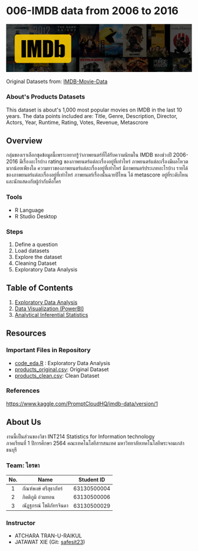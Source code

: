 # 006-IMDB data from 2006 to 2016

![image](./images/imdb.png)

Original Datasets from: [IMDB-Movie-Data](./IMDB-Movie-Data.csv)

### About's Products Datasets

This dataset is about's 1,000 most popular movies on IMDB in the last 10 years. The data points included are: Title, Genre, Description, Director, Actors, Year, Runtime, Rating, Votes, Revenue, Metascrore

## Overview

กลุ่มของเราเลือกชุดข้อมูลนี้เพราะอยากรู้ว่าภาพยนตร์ที่ได้รับความนิยมใน IMDB ของช่วงปี 2006-2016 มีเรื่องอะไรบ้าง rating ของภาพยนตร์แต่ละเรื่องอยู่ที่เท่าไหร่ ภาพยนตร์แต่ละเรื่องมีผลโหวตมากน้อยเพียงใด ความยาวของภาพยนตร์แต่ละเรื่องอยู่ที่เท่าไหร่ มีภาพยนตร์ประเภทอะไรบ้าง รายได้ของภาพยนตร์แต่ละเรื่องอยู่ที่เท่าไหร่ ภาพยนตร์เรื่องนั้นฉายปีไหน ได้ metascore อยู่ที่ระดับไหน และนักแสดงกับผู้กำกับคือใคร

### Tools

- R Language
- R Studio Desktop

### Steps

1. Define a question <br/>
2. Load datasets <br/>
3. Explore the dataset <br/>
4. Cleaning Dataset <br/>
5. Exploratory Data Analysis

## Table of Contents

1. [Exploratory Data Analysis](./IMDB-Movie-Data.md)
2. [Data Visualization (PowerBI)](https://app.powerbi.com/view?r=eyJrIjoiMDIxOGY5MmUtY2Y2NC00N2YzLTk4OTktYWNhZjYxM2U5ZDc1IiwidCI6IjZmNDQzMmRjLTIwZDItNDQxZC1iMWRiLWFjMzM4MGJhNjMzZCIsImMiOjEwfQ%3D%3D)
3. [Analytical Inferential Statistics](./Hypothesis-Testing.md)

## Resources

### Important Files in Repository

- [code_eda.R](./code_eda.R) : Exploratory Data Analysis
- [products_original.csv](./products_original.csv): Original Dataset
- [products_clean.csv](./products_original.csv): Clean Dataset

### References

https://www.kaggle.com/PromptCloudHQ/imdb-data/version/1

## About Us

งานนี้เป็นส่วนของวิชา INT214 Statistics for Information technology <br/> ภาคเรียนที่ 1 ปีการศึกษา 2564 คณะเทคโนโลยีสารสนเทศ มหาวิทยาลัยเทคโนโลยีพระจอมเกล้าธนบุรี

### Team: ไอรดา


|No.| Name                   | Student ID     |
|:-:| ---------------------- | -------------- |
| 1 | กัณฑ์พงษ์ ศรีสุธาภัทร์      | 63130500004    |
| 2 | กิตติภูมิ อ่วมทอน          | 63130500006    |
| 3 | ณัฏฐกรณ์ โชติภัทรจินดา    | 63130500029    |

### Instructor
- ATCHARA TRAN-U-RAIKUL
- JATAWAT XIE (Git: [safesit23](https://github.com/safesit23))



